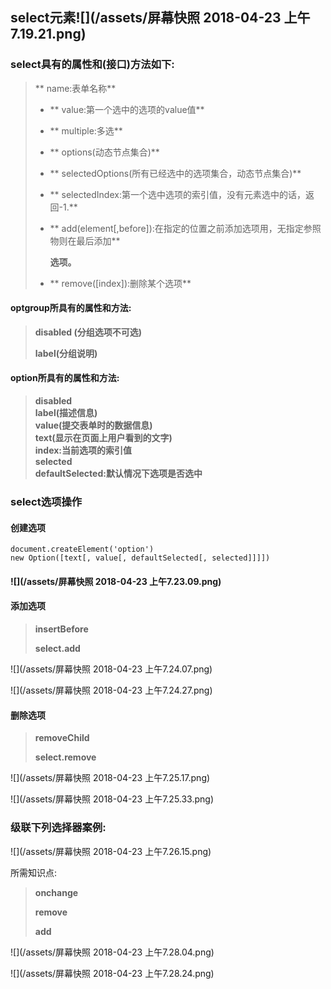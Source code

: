 ## select元素![](/assets/屏幕快照 2018-04-23 上午7.19.21.png)

### select具有的属性和\(接口\)方法如下:

> **        name:表单名称**
>
> * ** value:第一个选中的选项的value值**
>
> * ** multiple:多选**
>
> * ** options\(动态节点集合\)**
>
> * ** selectedOptions\(所有已经选中的选项集合，动态节点集合\)**
>
> * ** selectedIndex:第一个选中选项的索引值，没有元素选中的话，返回-1.**
>
> * ** add\(element\[,before\]\):在指定的位置之前添加选项用，无指定参照物则在最后添加**
>
>   **选项。**
>
> * ** remove\(\[index\]\):删除某个选项**



#### optgroup所具有的属性和方法:

> **disabled \(分组选项不可选\)**
>
> **label\(分组说明\)**

#### option所具有的属性和方法:

> **disabled  
> label\(描述信息\)  
> value\(提交表单时的数据信息\)  
> text\(显示在页面上用户看到的文字\)  
> index:当前选项的索引值  
> selected  
> defaultSelected:默认情况下选项是否选中**



### select选项操作

#### 创建选项

```
document.createElement('option')
new Option([text[, value[, defaultSelected[, selected]]]])
```

#### ![](/assets/屏幕快照 2018-04-23 上午7.23.09.png)

#### 添加选项

> **insertBefore**
>
> **select.add**

![](/assets/屏幕快照 2018-04-23 上午7.24.07.png)

![](/assets/屏幕快照 2018-04-23 上午7.24.27.png)

#### 删除选项

> **removeChild**
>
> **select.remove**

![](/assets/屏幕快照 2018-04-23 上午7.25.17.png)

![](/assets/屏幕快照 2018-04-23 上午7.25.33.png)

### 级联下列选择器案例:

![](/assets/屏幕快照 2018-04-23 上午7.26.15.png)

所需知识点:

> **onchange**
>
> **remove**
>
> **add**

![](/assets/屏幕快照 2018-04-23 上午7.28.04.png)

![](/assets/屏幕快照 2018-04-23 上午7.28.24.png)







































